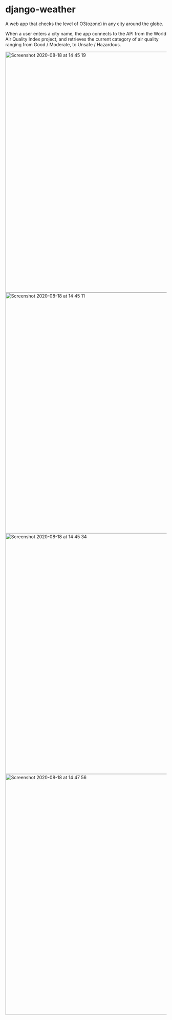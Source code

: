# django-weather

A web app that checks the level of O3(ozone) in any city around the globe.

When a user enters a city name, the app connects to the API from the World Air Quality Index project, and retrieves the current category of air quality ranging from Good / Moderate, to Unsafe / Hazardous.

<img width="750" alt="Screenshot 2020-08-18 at 14 45 19" src="https://user-images.githubusercontent.com/68865367/90521673-bc467480-e162-11ea-8137-6f7e6566632f.png">

<img width="750" alt="Screenshot 2020-08-18 at 14 45 11" src="https://user-images.githubusercontent.com/68865367/90521421-670a6300-e162-11ea-8e29-b05491bf64ba.png">

<img width="750" alt="Screenshot 2020-08-18 at 14 45 34" src="https://user-images.githubusercontent.com/68865367/90521427-683b9000-e162-11ea-888c-fc18e92d07b8.png">

<img width="750" alt="Screenshot 2020-08-18 at 14 47 56" src="https://user-images.githubusercontent.com/68865367/90521430-68d42680-e162-11ea-8850-31b3bc761a66.png">
